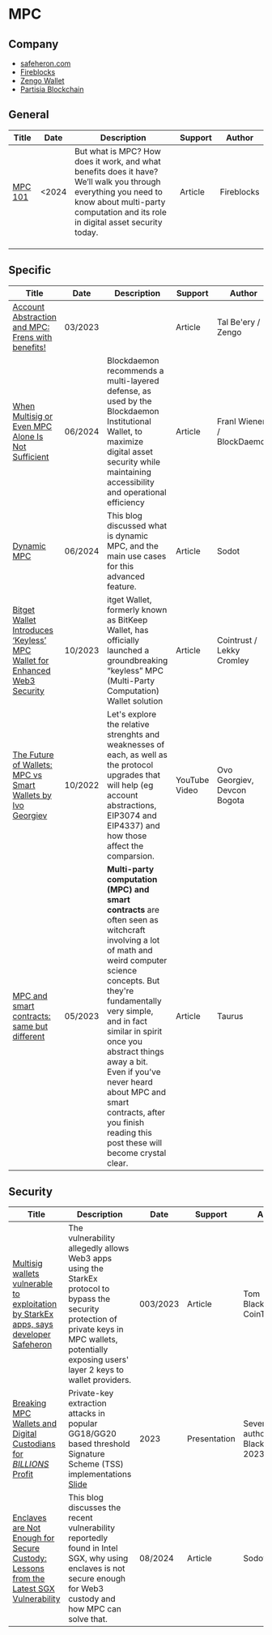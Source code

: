 # MPC

## Company

- [safeheron.com](https://safeheron.com)
- [Fireblocks](https://www.fireblocks.com/)
- [Zengo Wallet](https://zengo.com/)
- [Partisia Blockchain](https://partisiablockchain.com/)

## General

| Title                                              | Date  | Description                                                  | Support | Author     |
| -------------------------------------------------- | ----- | ------------------------------------------------------------ | ------- | ---------- |
| [MPC 101](https://www.fireblocks.com/what-is-mpc/) | <2024 | But what is MPC? How does it work, and what benefits does it have? We’ll walk you through everything you need to know about multi-party  computation and its role in digital asset security today. | Article | Fireblocks |
|                                                    |       |                                                              |         |            |
|                                                    |       |                                                              |         |            |
|                                                    |       |                                                              |         |            |

## Specific

| Title                                                        | Date    | Description                                                  | Support       | Author                      |
| ------------------------------------------------------------ | ------- | ------------------------------------------------------------ | ------------- | --------------------------- |
| [Account Abstraction and MPC: Frens with benefits!](https://zengo.com/aa-and-mpc-frens-with-benefits/) | 03/2023 |                                                              | Article       | Tal Be'ery / Zengo          |
| [When Multisig or Even MPC Alone Is Not Sufficient](https://www.blockdaemon.com/blog/when-multisig-or-even-mpc-alone-is-not-sufficient) | 06/2024 | Blockdaemon recommends a multi-layered defense, as used by the Blockdaemon Institutional Wallet, to maximize digital asset security while maintaining accessibility and operational efficiency | Article       | Franl Wiener / BlockDaemon  |
| [Dynamic MPC](https://www.sodot.dev/blog/dynamic-mpc)        | 06/2024 | This blog discussed what is dynamic MPC, and the main use cases for this advanced feature. | Article       | Sodot                       |
| [Bitget Wallet Introduces ‘Keyless’ MPC Wallet for Enhanced Web3 Security](https://www.cointrust.com/market-news/bitget-wallet-introduces-keyless-mpc-wallet-for-enhanced-web3-security) | 10/2023 | itget Wallet, formerly known as BitKeep Wallet, has officially launched a groundbreaking “keyless” MPC (Multi-Party Computation) Wallet solution | Article       | Cointrust / Lekky Cromley   |
| [The Future of Wallets: MPC vs Smart Wallets by Ivo Georgiev](https://www.youtube.com/watch?v=85w0TvZMivA) | 10/2022 | Let's explore the relative strenghts and weaknesses of each, as well as the protocol upgrades that will help (eg account abstractions, EIP3074 and EIP4337) and how those affect the comparsion. | YouTube Video | Ovo Georgiev, Devcon Bogota |
| [MPC and smart contracts: same but different ](https://www.taurushq.com/blog/mpc-smartcontract/) | 05/2023 | **Multi-party computation (MPC) and smart contracts** are often seen as witchcraft involving a lot of math and weird computer  science concepts. But they're fundamentally very simple, and in fact  similar in spirit once you abstract things away a bit. Even if you've  never heard about MPC and smart contracts, after you finish reading this post these will become crystal clear. | Article       | Taurus                      |



## Security

| Title                                                        | Description                                                  | Date     | Support      | Author                              |
| ------------------------------------------------------------ | ------------------------------------------------------------ | -------- | ------------ | ----------------------------------- |
| [Multisig wallets vulnerable to exploitation by StarkEx apps, says developer Safeheron](https://cointelegraph.com/news/multisig-wallets-vulnerable-to-exploitation-by-starknet-apps-says-developer-safeheron) | The vulnerability allegedly allows Web3 apps using the StarkEx protocol to bypass the security protection of private keys in MPC wallets, potentially exposing users' layer 2 keys to wallet providers. | 003/2023 | Article      | Tom Blackstone / CoinTelegraph      |
| [Breaking MPC Wallets and Digital Custodians for $BILLIONS$ Profit](https://www.blackhat.com/us-23/briefings/schedule/#tsshock-breaking-mpc-wallets-and-digital-custodians-for-billion-profit-33343) | Private-key extraction attacks in popular GG18/GG20 based threshold Signature Scheme (TSS) implementations<br />[Slide](https://i.blackhat.com/BH-US-23/Presentations/US-23-Nguyen-TSSHOCK-Breaking-MPC-Wallets.pdf?_gl=1*1rc3kc9*_gcl_au*MjEyMzE3MzA2Ny4xNzI2NTc1OTU4*_ga*MzE1NzA4MzA4LjE3MjY1NzU5NTg.*_ga_K4JK67TFYV*MTcyNjU4MDg2NC4yLjAuMTcyNjU4MDg2NC4wLjAuMA..&_ga=2.165605823.1876426127.1726575958-315708308.1726575958) | 2023     | Presentation | Several authors / BlackHat USA 2023 |
| [Enclaves are Not Enough for Secure Custody: Lessons from the Latest SGX Vulnerability](https://www.sodot.dev/blog/lessons-from-the-latest-sgx-vulnerability) | This blog discusses the recent vulnerability reportedly found in Intel SGX, why using enclaves is not secure enough for Web3 custody and how MPC can solve that. | 08/2024  | Article      | Sodot                               |